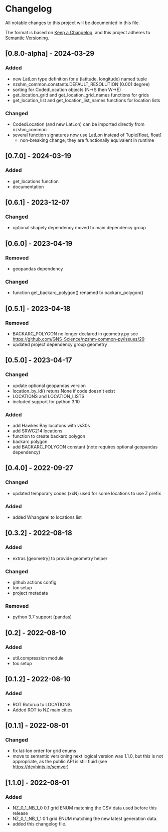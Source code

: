 # Changelog

All notable changes to this project will be documented in this file.

The format is based on [Keep a Changelog](https://keepachangelog.com/en/1.0.0/),
and this project adheres to [Semantic Versioning](https://semver.org/spec/v2.0.0.html).

## [0.8.0-alpha] - 2024-03-29
### Added
 - new LatLon type definition for a (latitude, longitude) named tuple
 - nzshm_common.constants.DEFAULT_RESOLUTION (0.001 degree)
 - sorting for CodedLocation objects (N->S then W->E)
 - get_location_grid and get_location_grid_names functions for grids
 - get_location_list and get_location_list_names functions for location lists

### Changed
 - CodedLocation (and new LatLon) can be imported directly from nzshm_common
 - several function signatures now use LatLon instead of Tuple[float, float]
      - non-breaking change; they are functionally equivalent in runtime


## [0.7.0] - 2024-03-19
### Added
 - get_locations function
 - documentation

## [0.6.1] - 2023-12-07
### Changed
 - optional shapely dependency moved to main dependency group

## [0.6.0] - 2023-04-19
### Removed
 - geopandas dependency

 ### Changed
 - function get_backarc_polygon() renamed to backarc_polygon()
## [0.5.1] - 2023-04-18
### Removed
 - BACKARC_POLYGON no longer declared in geometry.py see https://github.com/GNS-Science/nzshm-common-py/issues/29
 - updated project dependency group geometry

## [0.5.0] - 2023-04-17
### Changed
 - update optional geopandas version
 - location_by_id() retuns None if code doesn't exist
 - LOCATIONS and LOCATION_LISTS
 - included support for python 3.10

### Added
 - add Hawkes Bay locatons with vs30s
 - add SRWG214 locations
 - function to create backarc polygon
 - backarc polygon
 - add BACKARC_POLYGON constant (note requires optional geopandas dependency)

## [0.4.0] - 2022-09-27
### Changed
 - updated temporary codes (xxN) used for some locations to use Z prefix
### Added
 - added Whangarei to locations list

## [0.3.2] - 2022-08-18
### Added
 - extras [geometry] to provide geometry helper

### Changed
 - github actions config
 - tox setup
 - project metadata

### Removed
  - python 3.7 support (pandas)

## [0.2] - 2022-08-10

### Added
 - util.compression module
 - tox setup

## [0.1.2] - 2022-08-10

### Added
 - ROT Rotorua to LOCATIONS
 - Added ROT to NZ main cities

## [0.1.1] - 2022-08-01

### Changed
 - fix lat-lon order for grid enums
 - move to semantic versioning
   next logical version was 1.1.0, but this is not appropriate, as the public API is still fluid (see https://devhints.io/semver)

## [1.1.0] - 2022-08-01

### Added
 - NZ_0_1_NB_1_0 0.1 grid ENUM matching the CSV data used before this release
 - NZ_0_1_NB_1_1 0.1 grid ENUM matching the new latest generation data.
 - added this changelog file.
